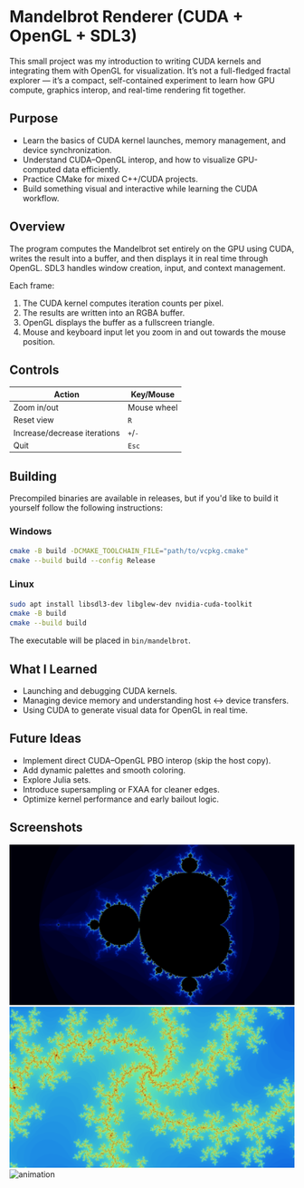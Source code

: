# Mandelbrot Renderer (CUDA + OpenGL + SDL3)
This small project was my introduction to writing CUDA kernels and integrating them with OpenGL for visualization.
It’s not a full-fledged fractal explorer — it’s a compact, self-contained experiment to learn how GPU compute, graphics interop, and real-time rendering fit together.

## Purpose
- Learn the basics of CUDA kernel launches, memory management, and device synchronization.
- Understand CUDA–OpenGL interop, and how to visualize GPU-computed data efficiently.
- Practice CMake for mixed C++/CUDA projects.
- Build something visual and interactive while learning the CUDA workflow.

## Overview
The program computes the Mandelbrot set entirely on the GPU using CUDA, writes the result into a buffer, and then displays it in real time through OpenGL.
SDL3 handles window creation, input, and context management.

Each frame:
1. The CUDA kernel computes iteration counts per pixel.
2. The results are written into an RGBA buffer.
3. OpenGL displays the buffer as a fullscreen triangle.
4. Mouse and keyboard input let you zoom in and out towards the mouse position.

## Controls
| Action | Key/Mouse |
| --- | --- |
| Zoom in/out | Mouse wheel |
| Reset view | `R` |
| Increase/decrease iterations | `+`/`-` |
| Quit | `Esc` |

## Building
Precompiled binaries are available in releases, but if you'd like to build it yourself follow the following instructions:
### Windows
```bash
cmake -B build -DCMAKE_TOOLCHAIN_FILE="path/to/vcpkg.cmake"
cmake --build build --config Release
```
### Linux
```bash
sudo apt install libsdl3-dev libglew-dev nvidia-cuda-toolkit
cmake -B build
cmake --build build
```
The executable will be placed in `bin/mandelbrot`.

## What I Learned
- Launching and debugging CUDA kernels.
- Managing device memory and understanding host ↔ device transfers.
- Using CUDA to generate visual data for OpenGL in real time.

## Future Ideas
- Implement direct CUDA–OpenGL PBO interop (skip the host copy).
- Add dynamic palettes and smooth coloring.
- Explore Julia sets.
- Introduce supersampling or FXAA for cleaner edges.
- Optimize kernel performance and early bailout logic.

## Screenshots
![default](examples/default.png)
![zoom](examples/zoom_00.png)
![animation](examples/mandelbrot_example.gif)
